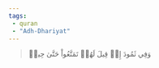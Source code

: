 ```yaml
---
tags: 
 - quran 
 - "Adh-Dhariyat"
---
```


> وَفِي ثَمُودَ إِذۡ قِيلَ لَهُمۡ تَمَتَّعُواْ حَتَّىٰ حِينٖ
